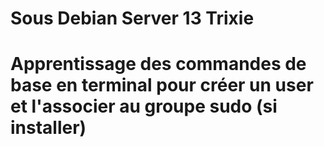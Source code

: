 # Sous Debian Server 13 Trixie
# Apprentissage des commandes de base en terminal pour créer un user et l'associer au groupe sudo (si installer)
